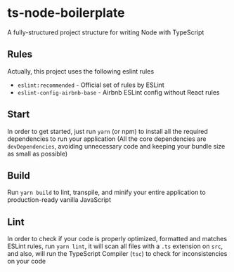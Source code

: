 # ts-node-boilerplate

A fully-structured project structure for writing Node with TypeScript

## Rules

Actually, this project uses the following eslint rules

- `eslint:recommended` - Official set of rules by ESLint
- `eslint-config-airbnb-base` - Airbnb ESLint config without React rules

## Start

In order to get started, just run `yarn` (or npm) to install all the required dependencies to run your application (All the core dependencies are `devDependencies`, avoiding unnecessary code and keeping your bundle size as small as possible)

## Build

Run `yarn build` to lint, transpile, and minify your entire application to production-ready vanilla JavaScript

## Lint

In order to check if your code is properly optimized, formatted and matches ESLint rules, run `yarn lint`, it will scan all files with a `.ts` extension on `src`, and also, will run the TypeScript Compiler (`tsc`) to check for inconsistencies on your code
